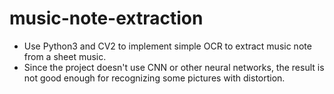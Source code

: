 # music-note-extraction
 - Use Python3 and CV2 to implement simple OCR to extract music note from a sheet music.
 - Since the project doesn't use CNN or other neural networks, the result is not good enough for recognizing some pictures with distortion.
